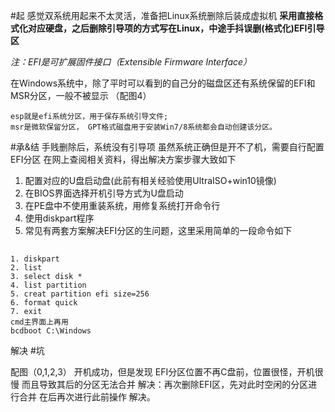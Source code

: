 #起
感觉双系统用起来不太灵活，准备把Linux系统删除后装成虚拟机
**采用直接格式化对应硬盘，之后删除引导项的方式写在Linux，中途手抖误删(格式化)EFI引导区**

*注：EFI是可扩展固件接口（Extensible Firmware Interface）*

在Windows系统中，除了平时可以看到的自己分的磁盘区还有系统保留的EFI和MSR分区，一般不被显示
（配图4）

	esp就是efi系统分区，用于保存系统引导文件;
	msr是微软保留分区， GPT格式磁盘用于安装Win7/8系统都会自动创建该分区。

#承&结
手贱删除后，系统没有引导项
虽然系统正确但是开不了机，需要自行配置EFI分区
在网上查阅相关资料，得出解决方案步骤大致如下

1. 配置对应的U盘启动盘(此前有相关经验使用UltraISO+win10镜像)
2. 在BIOS界面选择开机引导方式为U盘启动
3. 在PE盘中不使用重装系统，用修复系统打开命令行
4. 使用diskpart程序
5. 常见有两套方案解决EFI分区的生问题，这里采用简单的一段命令如下
##
	1. diskpart
	2. list 
	3. select disk *
	4. list partition
	5. creat partition efi size=256
	6. format quick
	7. exit
	cmd主界面上再用
	bcdboot C:\Windows

解决
#坑

配图（0,1,2,3）
开机成功，但是发现 EFI分区位置不再C盘前，位置很怪，开机很慢
而且导致其后的分区无法合并
解决：再次删除EFI区，先对此时空闲的分区进行合并
在后再次进行此前操作 解决。